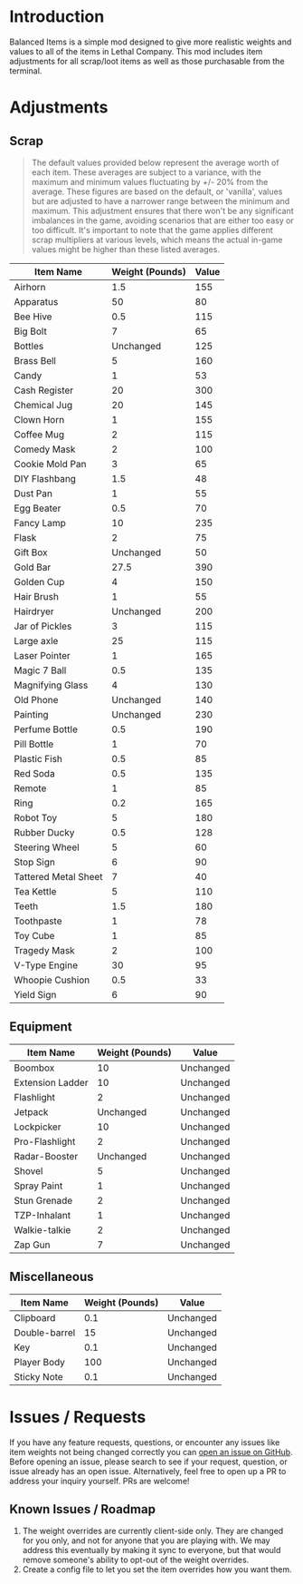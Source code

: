 # Introduction
Balanced Items is a simple mod designed to give more realistic weights and values to all of the items in Lethal Company.
This mod includes item adjustments for all scrap/loot items as well as those purchasable from the terminal.

# Adjustments
## Scrap
> The default values provided below represent the average worth of each item. These averages are subject to a variance, 
> with the maximum and minimum values fluctuating by +/- 20% from the average. These figures are based on the default, 
> or 'vanilla', values but are adjusted to have a narrower range between the minimum and maximum. This adjustment 
> ensures that there won't be any significant imbalances in the game, avoiding scenarios that are either too easy or 
> too difficult. It's important to note that the game applies different scrap multipliers at various levels, which 
> means the actual in-game values might be higher than these listed averages.

| Item Name            | Weight (Pounds) | Value     |
|----------------------|-----------------|-----------|
| Airhorn              | 1.5             | 155       |
| Apparatus            | 50              | 80        |
| Bee Hive             | 0.5             | 115       |
| Big Bolt             | 7               | 65        |
| Bottles              | Unchanged       | 125       |
| Brass Bell           | 5               | 160       |
| Candy                | 1               | 53        |
| Cash Register        | 20              | 300       |
| Chemical Jug         | 20              | 145       |
| Clown Horn           | 1               | 155       |
| Coffee Mug           | 2               | 115       |
| Comedy Mask          | 2               | 100       |
| Cookie Mold Pan      | 3               | 65        |
| DIY Flashbang        | 1.5             | 48        |
| Dust Pan             | 1               | 55        |
| Egg Beater           | 0.5             | 70        |
| Fancy Lamp           | 10              | 235       |
| Flask                | 2               | 75        |
| Gift Box             | Unchanged       | 50        |
| Gold Bar             | 27.5            | 390       |
| Golden Cup           | 4               | 150       |
| Hair Brush           | 1               | 55        |
| Hairdryer            | Unchanged       | 200       |
| Jar of Pickles       | 3               | 115       |
| Large axle           | 25              | 115       |
| Laser Pointer        | 1               | 165       |
| Magic 7 Ball         | 0.5             | 135       |
| Magnifying Glass     | 4               | 130       |
| Old Phone            | Unchanged       | 140       |
| Painting             | Unchanged       | 230       |
| Perfume Bottle       | 0.5             | 190       |
| Pill Bottle          | 1               | 70        |
| Plastic Fish         | 0.5             | 85        |
| Red Soda             | 0.5             | 135       |
| Remote               | 1               | 85        |
| Ring                 | 0.2             | 165       |
| Robot Toy            | 5               | 180       |
| Rubber Ducky         | 0.5             | 128       |
| Steering Wheel       | 5               | 60        |
| Stop Sign            | 6               | 90        |
| Tattered Metal Sheet | 7               | 40        |
| Tea Kettle           | 5               | 110       |
| Teeth                | 1.5             | 180       |
| Toothpaste           | 1               | 78        |
| Toy Cube             | 1               | 85        |
| Tragedy Mask         | 2               | 100       |
| V-Type Engine        | 30              | 95        |
| Whoopie Cushion      | 0.5             | 33        |
| Yield Sign           | 6               | 90        |

## Equipment
| Item Name        | Weight (Pounds) | Value     |
|------------------|-----------------|-----------|
| Boombox          | 10              | Unchanged |
| Extension Ladder | 10              | Unchanged |
| Flashlight       | 2               | Unchanged |
| Jetpack          | Unchanged       | Unchanged |
| Lockpicker       | 10              | Unchanged |
| Pro-Flashlight   | 2               | Unchanged |
| Radar-Booster    | Unchanged       | Unchanged |
| Shovel           | 5               | Unchanged |
| Spray Paint      | 1               | Unchanged |
| Stun Grenade     | 2               | Unchanged |
| TZP-Inhalant     | 1               | Unchanged |
| Walkie-talkie    | 2               | Unchanged |
| Zap Gun          | 7               | Unchanged |

## Miscellaneous
| Item Name     | Weight (Pounds) | Value     |
|---------------|-----------------|-----------|
| Clipboard     | 0.1             | Unchanged |
| Double-barrel | 15              | Unchanged |
| Key           | 0.1             | Unchanged |
| Player Body   | 100             | Unchanged |
| Sticky Note   | 0.1             | Unchanged |

# Issues / Requests
If you have any feature requests, questions, or encounter any issues like item weights not being changed correctly you can [open an issue on GitHub](https://github.com/Doug-Murphy/LethalCompanyMods/issues).
Before opening an issue, please search to see if your request, question, or issue already has an open issue.
Alternatively, feel free to open up a PR to address your inquiry yourself. PRs are welcome!

## Known Issues / Roadmap
1. The weight overrides are currently client-side only. They are changed for you only, and not for anyone that you are playing with. We may address this eventually by making it sync to everyone, but that would remove someone's ability to opt-out of the weight overrides.
2. Create a config file to let you set the item overrides how you want them.